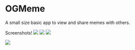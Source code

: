 # OGMeme
A small size basic app to view and share memes with others.

Screenshots!
![](C:\Users\Naman\Downloads\a.jpeg)
![](C:\Users\Naman\Downloads\b.jpeg)
![](C:\Users\Naman\Downloads\c.jpeg)

<img src= "C:\Users\Naman\Downloads\a.jpeg">
